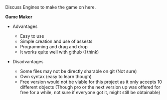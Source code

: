Discuss Engines to make the game on here.

**Game Maker**

* Advantages
  * Easy to use
  * Simple creation and use of assests
  * Programming and drag and drop
  * It works quite well with github (I think)
  
* Disadvantages
  * Some files may not be directly sharable on git (Not sure)
  * Own syntax (easy to learn though)
  * Free version would not be viable for this project as it only accepts 10 different objects
  (Though pro or the next version up was offered for free for a while, not sure if everyone got it, might still be obtainable)
  
